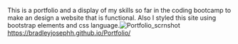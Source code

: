 This is a portfolio and a display of my skills so far in the coding bootcamp to make an design a website that is functional. Also I styled this site using bootstrap elements and css language.![Portfolio_scrnshot](https://user-images.githubusercontent.com/93616520/141713564-02bf2e09-0355-4faf-bbfe-63cf844c7e8c.png)
https://bradleyjosephh.github.io/Portfolio/
